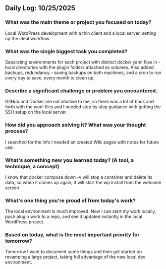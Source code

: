 ## Daily Log: 10/25/2025

### What was the main theme or project you focused on today?
Local WordPress development with a thin client and a local server, setting up the ideal workflow

### What was the single biggest task you completed?
Separating environments for each project with distinct docker yaml files in -local directories with the plugin folders attached as volumes. Also added backups, redundancy - saving backups on both machines, and a cron to run every day to save, every month to clean up.

### Describe a significant challenge or problem you encountered.
GitHub and Docker are not intuitive to me, so there was a lot of back and forth with the yaml files and I needed step by step guidance with getting the SSH setup on the local server.

### How did you approach solving it? What was your thought process?
I searched for the info I needed an created Wiki pages with notes for future use.

### What's something new you learned today? (A tool, a technique, a concept)
I know that docker compose down -v will stop a container and delete its data, so when it comes up again, it will start the wp install from the welcome screen

### What's one thing you're proud of from today's work?
The local environment is much improved. Now I can start my work locally, push plugin work to a repo, and see it updated instantly in the local WordPress project.

### Based on today, what is the most important priority for tomorrow?
Tomorrow I want to document some things and then get started on revamping a large project, taking full advantage of the new local dev environment.